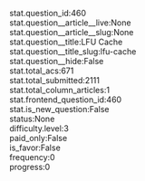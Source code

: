 stat.question_id:460  
stat.question__article__live:None  
stat.question__article__slug:None  
stat.question__title:LFU Cache  
stat.question__title_slug:lfu-cache  
stat.question__hide:False  
stat.total_acs:671  
stat.total_submitted:2111  
stat.total_column_articles:1  
stat.frontend_question_id:460  
stat.is_new_question:False  
status:None  
difficulty.level:3  
paid_only:False  
is_favor:False  
frequency:0  
progress:0  
